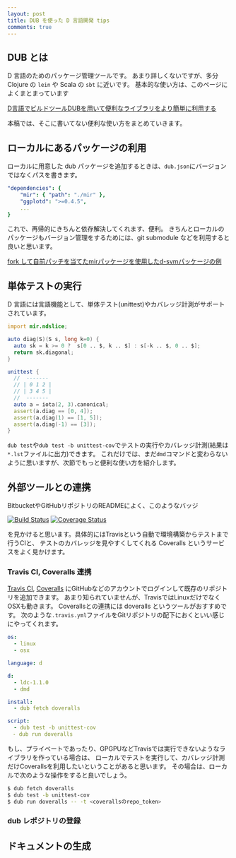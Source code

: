 ```yaml
---
layout: post
title: DUB を使った D 言語開発 tips
comments: true
---
```


## DUB とは

D 言語のためのパッケージ管理ツールです。
あまり詳しくないですが、多分 Clojure の `lein` や Scala の `sbt` に近いです。
基本的な使い方は、このページによくまとまっています

[D言語でビルドツールDUBを用いて便利なライブラリをより簡単に利用する](http://qiita.com/yasei_no_otoko/items/2724eebab10f5cd0a02f)

本稿では、そこに書いてない便利な使い方をまとめていきます。

## ローカルにあるパッケージの利用

ローカルに用意した dub パッケージを追加するときは、`dub.json`にバージョンではなくパスを書きます。

``` yaml
"dependencies": {
    "mir": { "path": "./mir" },
    "ggplotd": ">=0.4.5",
    ...
}
```

これで、再帰的にきちんと依存解決してくれます、便利。
きちんとローカルのパッケージもバージョン管理をするためには、git submodule などを利用すると良いと思います。

[fork して自前パッチを当てたmirパッケージを使用したd-svmパッケージの例](https://github.com/ShigekiKarita/d-svm/tree/410f45281fbc1eb3eaebc7f7845b5c5fc5eb0812)

## 単体テストの実行

D 言語には言語機能として、単体テスト(unittest)やカバレッジ計測がサポートされています。

``` D
import mir.ndslice;

auto diag(S)(S s, long k=0) {
  auto sk = k >= 0 ?  s[0 .. $, k .. $] : s[-k .. $, 0 .. $];
  return sk.diagonal;
}

unittest {
  //  -------
  // | 0 1 2 |
  // | 3 4 5 |
  //  -------
  auto a = iota(2, 3).canonical;
  assert(a.diag == [0, 4]);
  assert(a.diag(1) == [1, 5]);
  assert(a.diag(-1) == [3]);
}
```

`dub test`や`dub test -b unittest-cov`でテストの実行やカバレッジ計測(結果は`*.lst`ファイルに出力)できます。
これだけでは、まだ`dmd`コマンドと変わらないように思いますが、次節でもっと便利な使い方を紹介します。

## 外部ツールとの連携

BitbucketやGitHubリポジトリのREADMEによく、このようなバッジ

[![Build Status](https://travis-ci.org/ShigekiKarita/numir.svg?branch=master)](https://travis-ci.org/ShigekiKarita/numir)
[![Coverage Status](https://coveralls.io/repos/github/ShigekiKarita/numir/badge.svg?branch=master)](https://coveralls.io/github/ShigekiKarita/numir?branch=master)

を見かけると思います。具体的にはTravisという自動で環境構築からテストまで行うCIと、
テストのカバレッジを見やすくしてくれる Coveralls というサービスをよく見かけます。

### Travis CI, Coveralls 連携

[Travis CI](https://travis-ci.org/), [Coveralls](https://coveralls.io/)
にGitHubなどのアカウントでログインして既存のリポジトリを追加できます。
あまり知られていませんが、TravisではLinuxだけでなくOSXも動きます。
Coverallsとの連携には doveralls というツールがおすすめです。
次のような`.travis.yml`ファイルをGitリポジトリの配下におくといい感じにやってくれます。


``` yaml
os:
  - linux
  - osx

language: d

d:
  - ldc-1.1.0
  - dmd

install:
  - dub fetch doveralls

script:
  - dub test -b unittest-cov
　- dub run doveralls
```

もし、プライベートであったり、GPGPUなどTravisでは実行できないようなライブラリを作っている場合は、
ローカルでテストを実行して、カバレッジ計測だけCoverallsを利用したいということがあると思います。
その場合は、ローカルで次のような操作をすると良いでしょう。

``` sh
$ dub fetch doveralls
$ dub test -b unittest-cov
$ dub run doveralls -- -t <coverallsのrepo_token>
```

### dub レポジトリの登録

## ドキュメントの生成
